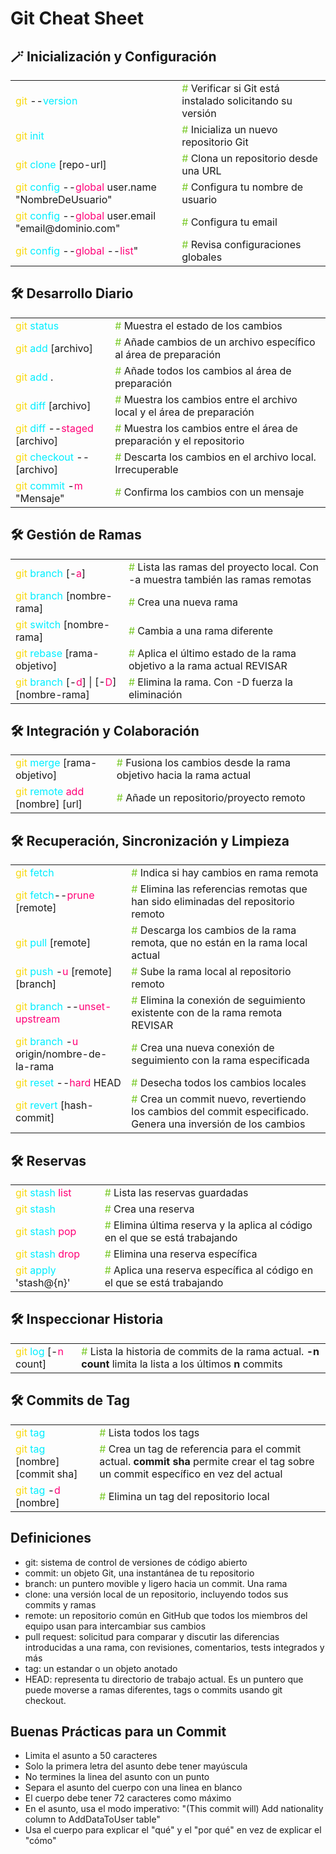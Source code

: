 # Git Cheat Sheet

<table>
    <h2>🪄 Inicialización y Configuración</h2>
  <tr>
    <td><span style="color: #f8d910ff">git</span> --<span style="color: #00eeffff">version</span></td>
    <td><span style="color: #79c928ff">#</span> Verificar si Git está instalado solicitando su versión</td>
  </tr>
  <tr>
    <td><span style="color: #f8d910ff">git</span> <span style="color: #00eeffff">init</span></td>
    <td><span style="color: #79c928ff;">#</span> Inicializa un nuevo repositorio Git</td>
  </tr>
  <tr>
    <td><span style="color: #f8d910ff">git</span> <span style="color: #00eeffff">clone</span> [repo-url]</td>
    <td><span style="color: #79c928ff;">#</span> Clona un repositorio desde una URL</td>
  </tr>
  <tr>
    <td><span style="color: #f8d910ff">git</span> <span style="color: #00eeffff">config</span> --<span style="color: #FF0077">global</span> user.name "NombreDeUsuario"</td>
    <td><span style="color: #79c928ff;">#</span> Configura tu nombre de usuario</td>
  </tr>
  <tr>
    <td><span style="color: #f8d910ff">git</span> <span style="color: #00eeffff">config</span> --<span style="color: #FF0077">global</span> user.email "email@dominio.com"</td>
    <td><span style="color: #79c928ff;">#</span> Configura tu email</td>
  </tr>
  <tr>
    <td><span style="color: #f8d910ff">git</span> <span style="color: #00eeffff">config</span> --<span style="color: #FF0077">global</span> --<span style="color: #FF0077">list</span>"</td>
    <td><span style="color: #79c928ff;">#</span> Revisa configuraciones globales</td>
  </tr>
</table>

<table>
    <h2>🛠️ Desarrollo Diario</h2>
  <tr>
    <td><span style="color: #f8d910ff">git</span> <span style="color: #00eeffff">status</span></td>
    <td><span style="color: #79c928ff">#</span> Muestra el estado de los cambios</td>
  </tr>
  <tr>
    <td><span style="color: #f8d910ff">git</span> <span style="color: #00eeffff">add</span> [archivo]</td>
    <td><span style="color: #79c928ff;">#</span> Añade cambios de un archivo específico al área de preparación</td>
  </tr>
  <tr>
    <td><span style="color: #f8d910ff">git</span> <span style="color: #00eeffff">add</span> .</td>
    <td><span style="color: #79c928ff;">#</span> Añade todos los cambios al área de preparación</td>
  </tr>
  <tr>
    <td><span style="color: #f8d910ff">git</span> <span style="color: #00eeffff">diff</span> [archivo]</td>
    <td><span style="color: #79c928ff;">#</span> Muestra los cambios entre el archivo local y el área de preparación</td>
  </tr>
  <tr>
    <td><span style="color: #f8d910ff">git</span> <span style="color: #00eeffff">diff</span> --<span style="color: #FF0077">staged</span> [archivo]</td>
    <td><span style="color: #79c928ff;">#</span> Muestra los cambios entre el área de preparación y el repositorio</td>
  </tr>
  <tr>
    <td><span style="color: #f8d910ff">git</span> <span style="color: #00eeffff">checkout</span> -- [archivo]</td>
    <td><span style="color: #79c928ff;">#</span> Descarta los cambios en el archivo local. Irrecuperable</td>
  </tr>
  <tr>
  <tr>
    <td><span style="color: #f8d910ff">git</span> <span style="color: #00eeffff">commit</span> -<span style="color: #FF0077">m</span> "Mensaje"</td>
    <td><span style="color: #79c928ff;">#</span> Confirma los cambios con un mensaje</td>
  </tr>
</table>

<table>
    <h2>🛠️ Gestión de Ramas</h2>
  <tr>
    <td><span style="color: #f8d910ff">git</span> <span style="color: #00eeffff">branch</span> [-<span style="color: #FF0077">a</span>]</td>
    <td><span style="color: #79c928ff">#</span> Lista las ramas del proyecto local. Con -a muestra también las ramas remotas</td>
  </tr>
  <tr>
    <td><span style="color: #f8d910ff">git</span> <span style="color: #00eeffff">branch</span> [nombre-rama]</td>
    <td><span style="color: #79c928ff;">#</span> Crea una nueva rama</td>
  </tr>
  <tr>
    <td><span style="color: #f8d910ff">git</span> <span style="color: #00eeffff">switch</span> [nombre-rama]</td>
    <td><span style="color: #79c928ff;">#</span> Cambia a una rama diferente</td>
  </tr>
  <tr>
    <td><span style="color: #f8d910ff">git</span> <span style="color: #00eeffff">rebase</span> [rama-objetivo]</td>
    <td><span style="color: #79c928ff;">#</span> Aplica el último estado de la rama objetivo a la rama actual REVISAR</td>
  </tr>
  <tr>
    <td><span style="color: #f8d910ff">git</span> <span style="color: #00eeffff">branch</span> [-<span style="color: #FF0077">d</span>] | [-<span style="color: #FF0077">D</span>] [nombre-rama]</td>
    <td><span style="color: #79c928ff;">#</span> Elimina la rama. Con -D fuerza la eliminación</td>
  </tr>
</table>

<table>
    <h2>🛠️ Integración y Colaboración</h2>
  <tr>
    <td><span style="color: #f8d910ff">git</span> <span style="color: #00eeffff">merge</span> [rama-objetivo]</td>
    <td><span style="color: #79c928ff">#</span> Fusiona los cambios desde la rama objetivo hacia la rama actual</td>
  </tr>
  <tr>
    <td><span style="color: #f8d910ff">git</span> <span style="color: #00eeffff">remote</span> <span style="color: #FF0077">add</span> [nombre] [url]</td>
    <td><span style="color: #79c928ff;">#</span> Añade un repositorio/proyecto remoto</td>
  </tr>
</table>

<table>
    <h2>🛠️ Recuperación, Sincronización y Limpieza</h2>
  <tr>
    <td><span style="color: #f8d910ff">git</span> <span style="color: #00eeffff">fetch</span></td>
    <td><span style="color: #79c928ff">#</span> Indica si hay cambios en rama remota</td>
  </tr>
  <tr>
    <td><span style="color: #f8d910ff">git</span> <span style="color: #00eeffff">fetch</span>--<span style="color: #FF0077">prune</span> [remote]</td>
    <td><span style="color: #79c928ff">#</span> Elimina las referencias remotas que han sido eliminadas del repositorio remoto</td>
  </tr>
  <tr>
    <td><span style="color: #f8d910ff">git</span> <span style="color: #00eeffff">pull</span> [remote]</td>
    <td><span style="color: #79c928ff">#</span> Descarga los cambios de la rama remota, que no están en la rama local actual</td>
  </tr>
  <tr>
    <td><span style="color: #f8d910ff">git</span> <span style="color: #00eeffff">push</span> -<span style="color: #FF0077">u</span> [remote] [branch]</td>
    <td><span style="color: #79c928ff">#</span> Sube la rama local al repositorio remoto</td>
  </tr>
  <tr>
    <td><span style="color: #f8d910ff">git</span> <span style="color: #00eeffff">branch</span> --<span style="color: #FF0077">unset-upstream</span></td>
    <td><span style="color: #79c928ff">#</span> Elimina la conexión de seguimiento existente con de la rama remota REVISAR</td>
  </tr>
  <tr>
    <td><span style="color: #f8d910ff">git</span> <span style="color: #00eeffff">branch</span> -<span style="color: #FF0077">u</span> origin/nombre-de-la-rama</td>
    <td><span style="color: #79c928ff">#</span> Crea una nueva conexión de seguimiento con la rama especificada</td>
  </tr>
  <tr>
    <td><span style="color: #f8d910ff">git</span> <span style="color: #00eeffff">reset</span> --<span style="color: #FF0077">hard</span> HEAD</td>
    <td><span style="color: #79c928ff;">#</span> Desecha todos los cambios locales</td>
  </tr>
  <tr>
    <td><span style="color: #f8d910ff">git</span> <span style="color: #00eeffff">revert</span> [hash-commit]</td>
    <td><span style="color: #79c928ff;">#</span> Crea un commit nuevo, revertiendo los cambios del commit especificado. Genera una inversión de los cambios</td>
  </tr>
</table>

<table>
    <h2>🛠️ Reservas</h2>
  <tr>
    <td><span style="color: #f8d910ff">git</span> <span style="color: #00eeffff">stash</span> <span style="color: #FF0077">list</span></td>
    <td><span style="color: #79c928ff">#</span> Lista las reservas guardadas </td>
  </tr>
  <tr>
    <td><span style="color: #f8d910ff">git</span> <span style="color: #00eeffff">stash</span></td>
    <td><span style="color: #79c928ff;">#</span> Crea una reserva</td>
  </tr>
  <tr>
    <td><span style="color: #f8d910ff">git</span> <span style="color: #00eeffff">stash</span> <span style="color: #FF0077">pop</span></td>
    <td><span style="color: #79c928ff;">#</span> Elimina última reserva y la aplica al código en el que se está trabajando</td>
  </tr>
  <tr>
    <td><span style="color: #f8d910ff">git</span> <span style="color: #00eeffff">stash</span> <span style="color: #FF0077">drop</span></td>
    <td><span style="color: #79c928ff;">#</span> Elimina una reserva específica</td>
  </tr>
  <tr>
    <td><span style="color: #f8d910ff">git</span> <span style="color: #00eeffff">apply</span> 'stash@{n}'</td>
    <td><span style="color: #79c928ff;">#</span> Aplica una reserva específica al código en el que se está trabajando</td>
  </tr>
</table>

<table>
    <h2>🛠️ Inspeccionar Historia</h2>
  <tr>
    <td><span style="color: #f8d910ff">git</span> <span style="color: #00eeffff">log</span> [-<span style="color: #FF0077">n</span> count]</td>
    <td><span style="color: #79c928ff">#</span> Lista la historia de commits de la rama actual. <b>-n count</b> limita la lista a los últimos <b>n</b> commits</td>
  </tr>
</table>

<table>
    <h2>🛠️ Commits de Tag</h2>
  <tr>
    <td><span style="color: #f8d910ff">git</span> <span style="color: #00eeffff">tag</span></td>
    <td><span style="color: #79c928ff">#</span> Lista todos los tags</td>
  </tr>
  <tr>
    <td><span style="color: #f8d910ff">git</span> <span style="color: #00eeffff">tag</span> [nombre] [commit sha]</td>
    <td><span style="color: #79c928ff">#</span> Crea un tag de referencia para el commit actual. <b>commit sha</b> permite crear el tag sobre un commit específico en vez del actual</td>
  </tr>
  <tr>
    <td><span style="color: #f8d910ff">git</span> <span style="color: #00eeffff">tag</span> -<span style="color: #FF0077">d</span> [nombre]</td>
    <td><span style="color: #79c928ff">#</span> Elimina un tag del repositorio local</td>
  </tr>
</table>

## Definiciones
- git: sistema de control de versiones de código abierto
- commit: un objeto Git, una instantánea de tu repositorio
- branch: un puntero movible y ligero hacia un commit. Una rama
- clone: una versión local de un repositorio, incluyendo todos sus commits y ramas
- remote: un repositorio común en GitHub que todos los miembros del equipo usan para intercambiar sus cambios
- pull request: solicitud para comparar y discutir las diferencias introducidas a una rama, con revisiones, comentarios, tests integrados y más
- tag: un estandar o un objeto anotado
- HEAD: representa tu directorio de trabajo actual. Es un puntero que puede moverse a ramas diferentes, tags o commits usando git checkout.

## Buenas Prácticas para un Commit
- Limita el asunto a 50 caracteres
- Solo la primera letra del asunto debe tener mayúscula
- No termines la linea del asunto con un punto
- Separa el asunto del cuerpo con una linea en blanco
- El cuerpo debe tener 72 caracteres como máximo
- En el asunto, usa el modo imperativo: "(This commit will) Add nationality column to AddDataToUser table"
- Usa el cuerpo para explicar el "qué" y el "por qué" en vez de explicar el "cómo"



